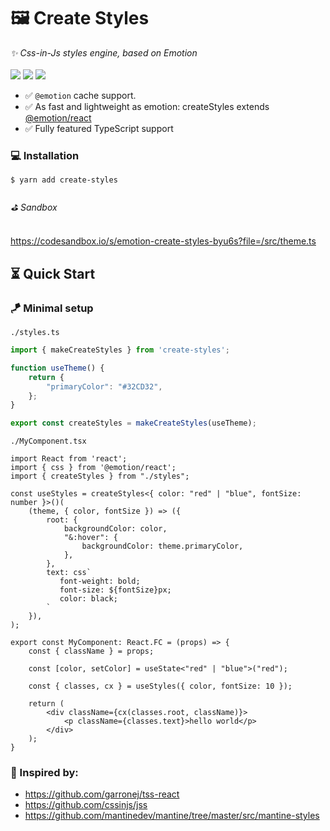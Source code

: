 # 🖼 Create Styles
<div>
    <i>✨ Css-in-Js styles engine, based on Emotion</i>
    <br>
    <br>
    <img src="https://img.shields.io/bundlephobia/bennodev19/emotion-create-styles">
    <img src="https://img.shields.io/npm/dw/create-styles">
    <img src="https://img.shields.io/npm/l/create-styles">
</div>

- ✅ `@emotion` cache support.
- ✅ As fast and lightweight as emotion: createStyles extends [@emotion/react](https://emotion.sh/docs/@emotion/react)
- ✅ Fully featured TypeScript support

### 💻 Installation
```bash
$ yarn add create-styles
```

###### ⛳️ Sandbox
https://codesandbox.io/s/emotion-create-styles-byu6s?file=/src/theme.ts

## ⏳ Quick Start

### 🪁 Minimal setup

`./styles.ts`

```typescript
import { makeCreateStyles } from 'create-styles';

function useTheme() {
    return {
        "primaryColor": "#32CD32",
    };
}

export const createStyles = makeCreateStyles(useTheme);
```

`./MyComponent.tsx`

```tsx
import React from 'react';
import { css } from '@emotion/react';
import { createStyles } from "./styles";

const useStyles = createStyles<{ color: "red" | "blue", fontSize: number }>()(
    (theme, { color, fontSize }) => ({
        root: {
            backgroundColor: color,
            "&:hover": {
                backgroundColor: theme.primaryColor,
            },
        },
        text: css`
           font-weight: bold;
           font-size: ${fontSize}px;
           color: black;
        `
    }),
);

export const MyComponent: React.FC = (props) => {
    const { className } = props;

    const [color, setColor] = useState<"red" | "blue">("red");

    const { classes, cx } = useStyles({ color, fontSize: 10 });

    return (
        <div className={cx(classes.root, className)}>
            <p className={classes.text}>hello world</p>
        </div>
    );
}
```

### 🎉 Inspired by:
- https://github.com/garronej/tss-react
- https://github.com/cssinjs/jss
- https://github.com/mantinedev/mantine/tree/master/src/mantine-styles
